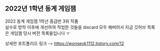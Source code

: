 ## 2022년 1학년 동계 게임잼
2022 동계 게임잼 1학년 중급반 3위 작품 <br>
실수로 방학 이후에 개선하여 작업한 것들을 discard 모두 해버려서 지금 깃허브 목록은 게임잼 당시 버전 목록들입니다 ㅜ

상세한 포트폴리오 링크 -> https://wonseok1112.tistory.com/12
